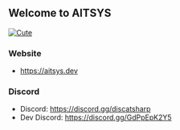 ## Welcome to AITSYS

[![Cute](https://cdn.aitsys.dev/cute.jpg)](https://aitsys.dev)

### Website
 - https://aitsys.dev

### Discord
 - Discord: https://discord.gg/discatsharp
 - Dev Discord: https://discord.gg/GdPpEpK2Y5
<!--
### Social
 - Facebook: https://www.facebook.com/aiko.it.systems
 - Instagram: https://www.instagram.com/aiko_it_systems
 - Patreon: https://www.patreon.com/aiko_it_systems


**Here are some ideas to get you started:**

🙋‍♀️ A short introduction - what is your organization all about?
🌈 Contribution guidelines - how can the community get involved?
👩‍💻 Useful resources - where can the community find your docs? Is there anything else the community should know?
🍿 Fun facts - what does your team eat for breakfast?
🧙 Remember, you can do mighty things with the power of [Markdown](https://guides.github.com/features/mastering-markdown/)
-->
